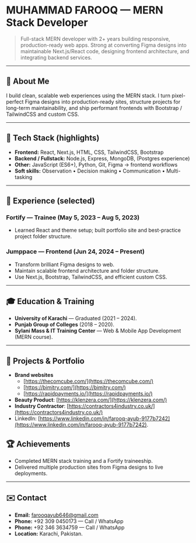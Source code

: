 # MUHAMMAD FAROOQ — MERN Stack Developer

> Full-stack MERN developer with 2+ years building responsive, production-ready web apps. Strong at converting Figma designs into maintainable Next.js/React code, designing frontend architecture, and integrating backend services.

---

## 👋 About Me

I build clean, scalable web experiences using the MERN stack. I turn pixel-perfect Figma designs into production-ready sites, structure projects for long-term maintainability, and ship performant frontends with Bootstrap / TailwindCSS and custom CSS.

---

## 🧰 Tech Stack (highlights)

* **Frontend:** React, Next.js, HTML, CSS, TailwindCSS, Bootstrap
* **Backend / Fullstack:** Node.js, Express, MongoDB, (Postgres experience)
* **Other:** JavaScript (ES6+), Python, Git, Figma → frontend workflows
* **Soft skills:** Observation • Decision making • Communication • Multi-tasking

---

## 💼 Experience (selected)

### Fortify — Trainee (May 5, 2023 – Aug 5, 2023)

* Learned React and theme setup; built portfolio site and best-practice project folder structure.

### Jumppace — Frontend (Jun 24, 2024 – Present)

* Transform brilliant Figma designs to web.
* Maintain scalable frontend architecture and folder structure.
* Use Next.js, Bootstrap, TailwindCSS, and efficient custom CSS.

---

## 🎓 Education & Training

* **University of Karachi** — Graduated (2021 – 2024).
* **Punjab Group of Colleges** (2018 – 2020).
* **Sylani Mass & IT Training Center** — Web & Mobile App Development (MERN course).

---

## 🚀 Projects & Portfolio

* **Brand websites**
  * [https://thecomcube.com/](https://thecomcube.com/)
  * [https://bimitry.com/](https://bimitry.com/)
  * [https://rapidpayments.io/](https://rapidpayments.io/)
* **Beauty Product**: [https://klenzera.com/](https://klenzera.com/)
* **Industry Contractor**: [https://contractors4industry.co.uk/](https://contractors4industry.co.uk/)
* LinkedIn: [https://www.linkedin.com/in/farooq-ayub-9177b7242](https://www.linkedin.com/in/farooq-ayub-9177b7242).



## 🏆 Achievements

* Completed MERN stack training and a Fortify traineeship.
* Delivered multiple production sites from Figma designs to live deployments.

---

## ✉️ Contact

* **Email:** [farooqayub646@gmail.com](mailto:farooqayub646@gmail.com)  
* **Phone:** +92 309 0450173 — Call / WhatsApp  
* **Phone:** +92 346 3634759 — Call / WhatsApp  
* **Location:** Karachi, Pakistan.


